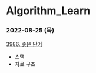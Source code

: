 # Algorithm_Learn
### 2022-08-25 (목)
[3986. 좋은 단어](https://www.acmicpc.net/problem/3986)
- 스택
- 자료 구조

